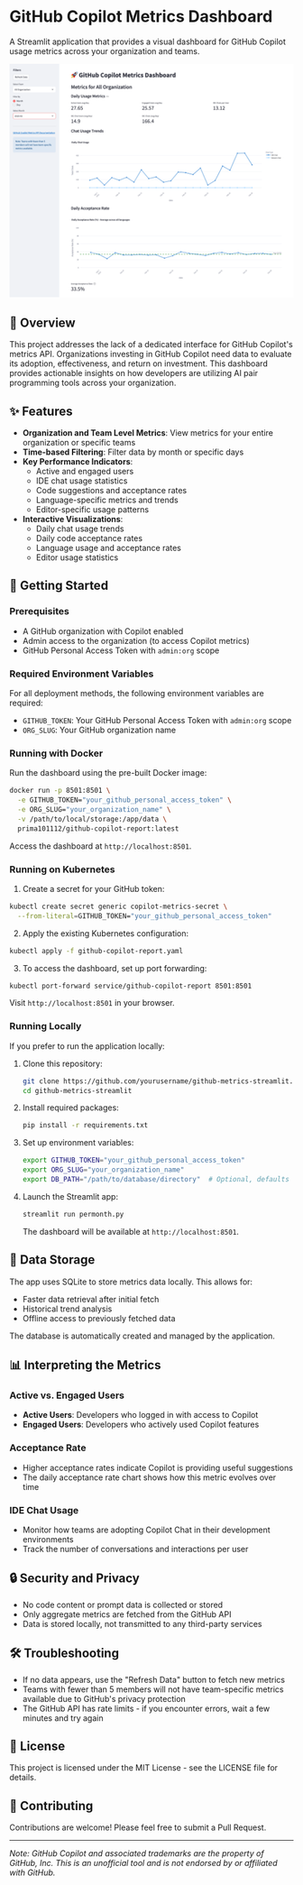 # GitHub Copilot Metrics Dashboard

A Streamlit application that provides a visual dashboard for GitHub Copilot usage metrics across your organization and teams.

![Dashboard Screenshot](github-copilot-report.png)

## 🌟 Overview

This project addresses the lack of a dedicated interface for GitHub Copilot's metrics API. Organizations investing in GitHub Copilot need data to evaluate its adoption, effectiveness, and return on investment. This dashboard provides actionable insights on how developers are utilizing AI pair programming tools across your organization.

## ✨ Features

- **Organization and Team Level Metrics**: View metrics for your entire organization or specific teams
- **Time-based Filtering**: Filter data by month or specific days
- **Key Performance Indicators**:
  - Active and engaged users
  - IDE chat usage statistics
  - Code suggestions and acceptance rates
  - Language-specific metrics and trends
  - Editor-specific usage patterns
- **Interactive Visualizations**:
  - Daily chat usage trends
  - Daily code acceptance rates
  - Language usage and acceptance rates
  - Editor usage statistics

## 🚀 Getting Started

### Prerequisites

- A GitHub organization with Copilot enabled
- Admin access to the organization (to access Copilot metrics)
- GitHub Personal Access Token with `admin:org` scope

### Required Environment Variables

For all deployment methods, the following environment variables are required:

- `GITHUB_TOKEN`: Your GitHub Personal Access Token with `admin:org` scope
- `ORG_SLUG`: Your GitHub organization name

### Running with Docker

Run the dashboard using the pre-built Docker image:

```bash
docker run -p 8501:8501 \
  -e GITHUB_TOKEN="your_github_personal_access_token" \
  -e ORG_SLUG="your_organization_name" \
  -v /path/to/local/storage:/app/data \
  prima101112/github-copilot-report:latest
```

Access the dashboard at `http://localhost:8501`.

### Running on Kubernetes

1. Create a secret for your GitHub token:

```bash
kubectl create secret generic copilot-metrics-secret \
  --from-literal=GITHUB_TOKEN="your_github_personal_access_token"
```

2. Apply the existing Kubernetes configuration:

```bash
kubectl apply -f github-copilot-report.yaml
```

3. To access the dashboard, set up port forwarding:

```bash
kubectl port-forward service/github-copilot-report 8501:8501
```

Visit `http://localhost:8501` in your browser.

### Running Locally

If you prefer to run the application locally:

1. Clone this repository:
   ```bash
   git clone https://github.com/yourusername/github-metrics-streamlit.git
   cd github-metrics-streamlit
   ```

2. Install required packages:
   ```bash
   pip install -r requirements.txt
   ```

3. Set up environment variables:
   ```bash
   export GITHUB_TOKEN="your_github_personal_access_token"
   export ORG_SLUG="your_organization_name"
   export DB_PATH="/path/to/database/directory"  # Optional, defaults to current directory
   ```

4. Launch the Streamlit app:
   ```bash
   streamlit run permonth.py
   ```

   The dashboard will be available at `http://localhost:8501`.

## 💾 Data Storage

The app uses SQLite to store metrics data locally. This allows for:
- Faster data retrieval after initial fetch
- Historical trend analysis
- Offline access to previously fetched data

The database is automatically created and managed by the application.

## 📊 Interpreting the Metrics

### Active vs. Engaged Users
- **Active Users**: Developers who logged in with access to Copilot
- **Engaged Users**: Developers who actively used Copilot features

### Acceptance Rate
- Higher acceptance rates indicate Copilot is providing useful suggestions
- The daily acceptance rate chart shows how this metric evolves over time

### IDE Chat Usage
- Monitor how teams are adopting Copilot Chat in their development environments
- Track the number of conversations and interactions per user

## 🔒 Security and Privacy

- No code content or prompt data is collected or stored
- Only aggregate metrics are fetched from the GitHub API
- Data is stored locally, not transmitted to any third-party services

## 🛠️ Troubleshooting

- If no data appears, use the "Refresh Data" button to fetch new metrics
- Teams with fewer than 5 members will not have team-specific metrics available due to GitHub's privacy protection
- The GitHub API has rate limits - if you encounter errors, wait a few minutes and try again

## 📝 License

This project is licensed under the MIT License - see the LICENSE file for details.

## 👥 Contributing

Contributions are welcome! Please feel free to submit a Pull Request.

---

*Note: GitHub Copilot and associated trademarks are the property of GitHub, Inc. This is an unofficial tool and is not endorsed by or affiliated with GitHub.*

